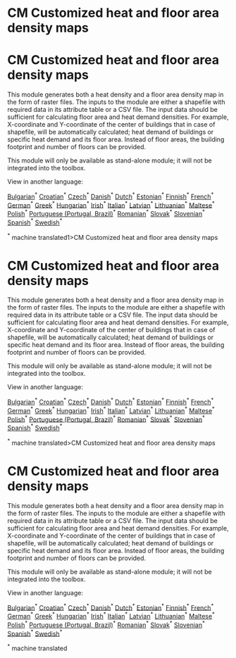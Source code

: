 <h1>CM Customized heat and floor area density maps</h1>

<h1>CM Customized heat and floor area density maps</h1>

This module generates both a heat density and a floor area density map in the form of raster files. The inputs to the module are either a shapefile with required data in its attribute table or a CSV file. The input data should be sufficient for calculating floor area and heat demand densities. For example, X-coordinate and Y-coordinate of the center of buildings that in case of shapefile, will be automatically calculated; heat demand of buildings or specific heat demand and its floor area. Instead of floor areas, the building footprint and number of floors can be provided.

This module will only be available as stand-alone module; it will not be integrated into the toolbox.




<!--- THIS IS A SUPER UNIQUE IDENTIFIER -->

View in another language:

 [Bulgarian](../bg/CM-Customized-heat-and-floor-area-density-maps)<sup>\*</sup> [Croatian](../hr/CM-Customized-heat-and-floor-area-density-maps)<sup>\*</sup> [Czech](../cs/CM-Customized-heat-and-floor-area-density-maps)<sup>\*</sup> [Danish](../da/CM-Customized-heat-and-floor-area-density-maps)<sup>\*</sup> [Dutch](../nl/CM-Customized-heat-and-floor-area-density-maps)<sup>\*</sup> [Estonian](../et/CM-Customized-heat-and-floor-area-density-maps)<sup>\*</sup> [Finnish](../fi/CM-Customized-heat-and-floor-area-density-maps)<sup>\*</sup> [French](../fr/CM-Customized-heat-and-floor-area-density-maps)<sup>\*</sup> [German](../de/CM-Customized-heat-and-floor-area-density-maps)<sup>\*</sup> [Greek](../el/CM-Customized-heat-and-floor-area-density-maps)<sup>\*</sup> [Hungarian](../hu/CM-Customized-heat-and-floor-area-density-maps)<sup>\*</sup> [Irish](../ga/CM-Customized-heat-and-floor-area-density-maps)<sup>\*</sup> [Italian](../it/CM-Customized-heat-and-floor-area-density-maps)<sup>\*</sup> [Latvian](../lv/CM-Customized-heat-and-floor-area-density-maps)<sup>\*</sup> [Lithuanian](../lt/CM-Customized-heat-and-floor-area-density-maps)<sup>\*</sup> [Maltese](../mt/CM-Customized-heat-and-floor-area-density-maps)<sup>\*</sup> [Polish](../pl/CM-Customized-heat-and-floor-area-density-maps)<sup>\*</sup> [Portuguese (Portugal, Brazil)](../pt/CM-Customized-heat-and-floor-area-density-maps)<sup>\*</sup> [Romanian](../ro/CM-Customized-heat-and-floor-area-density-maps)<sup>\*</sup> [Slovak](../sk/CM-Customized-heat-and-floor-area-density-maps)<sup>\*</sup> [Slovenian](../sl/CM-Customized-heat-and-floor-area-density-maps)<sup>\*</sup> [Spanish](../es/CM-Customized-heat-and-floor-area-density-maps)<sup>\*</sup> [Swedish](../sv/CM-Customized-heat-and-floor-area-density-maps)<sup>\*</sup> 

<sup>\*</sup> machine translated1>CM Customized heat and floor area density maps</h1>

<h1>CM Customized heat and floor area density maps</h1>

This module generates both a heat density and a floor area density map in the form of raster files. The inputs to the module are either a shapefile with required data in its attribute table or a CSV file. The input data should be sufficient for calculating floor area and heat demand densities. For example, X-coordinate and Y-coordinate of the center of buildings that in case of shapefile, will be automatically calculated; heat demand of buildings or specific heat demand and its floor area. Instead of floor areas, the building footprint and number of floors can be provided.

This module will only be available as stand-alone module; it will not be integrated into the toolbox.




<!--- THIS IS A SUPER UNIQUE IDENTIFIER -->

View in another language:

 [Bulgarian](../bg/CM-Customized-heat-and-floor-area-density-maps)<sup>\*</sup> [Croatian](../hr/CM-Customized-heat-and-floor-area-density-maps)<sup>\*</sup> [Czech](../cs/CM-Customized-heat-and-floor-area-density-maps)<sup>\*</sup> [Danish](../da/CM-Customized-heat-and-floor-area-density-maps)<sup>\*</sup> [Dutch](../nl/CM-Customized-heat-and-floor-area-density-maps)<sup>\*</sup> [Estonian](../et/CM-Customized-heat-and-floor-area-density-maps)<sup>\*</sup> [Finnish](../fi/CM-Customized-heat-and-floor-area-density-maps)<sup>\*</sup> [French](../fr/CM-Customized-heat-and-floor-area-density-maps)<sup>\*</sup> [German](../de/CM-Customized-heat-and-floor-area-density-maps)<sup>\*</sup> [Greek](../el/CM-Customized-heat-and-floor-area-density-maps)<sup>\*</sup> [Hungarian](../hu/CM-Customized-heat-and-floor-area-density-maps)<sup>\*</sup> [Irish](../ga/CM-Customized-heat-and-floor-area-density-maps)<sup>\*</sup> [Italian](../it/CM-Customized-heat-and-floor-area-density-maps)<sup>\*</sup> [Latvian](../lv/CM-Customized-heat-and-floor-area-density-maps)<sup>\*</sup> [Lithuanian](../lt/CM-Customized-heat-and-floor-area-density-maps)<sup>\*</sup> [Maltese](../mt/CM-Customized-heat-and-floor-area-density-maps)<sup>\*</sup> [Polish](../pl/CM-Customized-heat-and-floor-area-density-maps)<sup>\*</sup> [Portuguese (Portugal, Brazil)](../pt/CM-Customized-heat-and-floor-area-density-maps)<sup>\*</sup> [Romanian](../ro/CM-Customized-heat-and-floor-area-density-maps)<sup>\*</sup> [Slovak](../sk/CM-Customized-heat-and-floor-area-density-maps)<sup>\*</sup> [Slovenian](../sl/CM-Customized-heat-and-floor-area-density-maps)<sup>\*</sup> [Spanish](../es/CM-Customized-heat-and-floor-area-density-maps)<sup>\*</sup> [Swedish](../sv/CM-Customized-heat-and-floor-area-density-maps)<sup>\*</sup> 

<sup>\*</sup> machine translated>CM Customized heat and floor area density maps</h1>

<h1>CM Customized heat and floor area density maps</h1>

This module generates both a heat density and a floor area density map in the form of raster files. The inputs to the module are either a shapefile with required data in its attribute table or a CSV file. The input data should be sufficient for calculating floor area and heat demand densities. For example, X-coordinate and Y-coordinate of the center of buildings that in case of shapefile, will be automatically calculated; heat demand of buildings or specific heat demand and its floor area. Instead of floor areas, the building footprint and number of floors can be provided.

This module will only be available as stand-alone module; it will not be integrated into the toolbox.




<!--- THIS IS A SUPER UNIQUE IDENTIFIER -->

View in another language:

 [Bulgarian](../bg/CM-Customized-heat-and-floor-area-density-maps)<sup>\*</sup> [Croatian](../hr/CM-Customized-heat-and-floor-area-density-maps)<sup>\*</sup> [Czech](../cs/CM-Customized-heat-and-floor-area-density-maps)<sup>\*</sup> [Danish](../da/CM-Customized-heat-and-floor-area-density-maps)<sup>\*</sup> [Dutch](../nl/CM-Customized-heat-and-floor-area-density-maps)<sup>\*</sup> [Estonian](../et/CM-Customized-heat-and-floor-area-density-maps)<sup>\*</sup> [Finnish](../fi/CM-Customized-heat-and-floor-area-density-maps)<sup>\*</sup> [French](../fr/CM-Customized-heat-and-floor-area-density-maps)<sup>\*</sup> [German](../de/CM-Customized-heat-and-floor-area-density-maps)<sup>\*</sup> [Greek](../el/CM-Customized-heat-and-floor-area-density-maps)<sup>\*</sup> [Hungarian](../hu/CM-Customized-heat-and-floor-area-density-maps)<sup>\*</sup> [Irish](../ga/CM-Customized-heat-and-floor-area-density-maps)<sup>\*</sup> [Italian](../it/CM-Customized-heat-and-floor-area-density-maps)<sup>\*</sup> [Latvian](../lv/CM-Customized-heat-and-floor-area-density-maps)<sup>\*</sup> [Lithuanian](../lt/CM-Customized-heat-and-floor-area-density-maps)<sup>\*</sup> [Maltese](../mt/CM-Customized-heat-and-floor-area-density-maps)<sup>\*</sup> [Polish](../pl/CM-Customized-heat-and-floor-area-density-maps)<sup>\*</sup> [Portuguese (Portugal, Brazil)](../pt/CM-Customized-heat-and-floor-area-density-maps)<sup>\*</sup> [Romanian](../ro/CM-Customized-heat-and-floor-area-density-maps)<sup>\*</sup> [Slovak](../sk/CM-Customized-heat-and-floor-area-density-maps)<sup>\*</sup> [Slovenian](../sl/CM-Customized-heat-and-floor-area-density-maps)<sup>\*</sup> [Spanish](../es/CM-Customized-heat-and-floor-area-density-maps)<sup>\*</sup> [Swedish](../sv/CM-Customized-heat-and-floor-area-density-maps)<sup>\*</sup> 

<sup>\*</sup> machine translated

